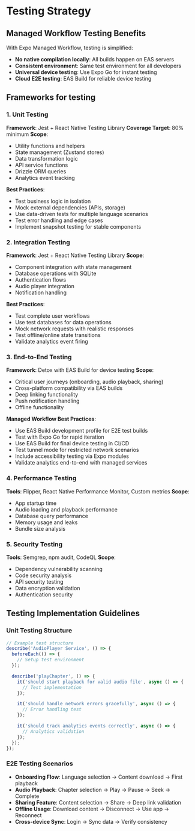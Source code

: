 # Testing Strategy

## Managed Workflow Testing Benefits

With Expo Managed Workflow, testing is simplified:

- **No native compilation locally**: All builds happen on EAS servers
- **Consistent environment**: Same test environment for all developers
- **Universal device testing**: Use Expo Go for instant testing
- **Cloud E2E testing**: EAS Build for reliable device testing

## Frameworks for testing

### 1. Unit Testing

**Framework**: Jest + React Native Testing Library
**Coverage Target**: 80% minimum
**Scope**:

- Utility functions and helpers
- State management (Zustand stores)
- Data transformation logic
- API service functions
- Drizzle ORM queries
- Analytics event tracking

**Best Practices**:

- Test business logic in isolation
- Mock external dependencies (APIs, storage)
- Use data-driven tests for multiple language scenarios
- Test error handling and edge cases
- Implement snapshot testing for stable components

### 2. Integration Testing

**Framework**: Jest + React Native Testing Library
**Scope**:

- Component integration with state management
- Database operations with SQLite
- Authentication flows
- Audio player integration
- Notification handling

**Best Practices**:

- Test complete user workflows
- Use test databases for data operations
- Mock network requests with realistic responses
- Test offline/online state transitions
- Validate analytics event firing

### 3. End-to-End Testing

**Framework**: Detox with EAS Build for device testing
**Scope**:

- Critical user journeys (onboarding, audio playback, sharing)
- Cross-platform compatibility via EAS builds
- Deep linking functionality
- Push notification handling
- Offline functionality

**Managed Workflow Best Practices**:

- Use EAS Build development profile for E2E test builds
- Test with Expo Go for rapid iteration
- Use EAS Build for final device testing in CI/CD
- Test tunnel mode for restricted network scenarios
- Include accessibility testing via Expo modules
- Validate analytics end-to-end with managed services

### 4. Performance Testing

**Tools**: Flipper, React Native Performance Monitor, Custom metrics
**Scope**:

- App startup time
- Audio loading and playback performance
- Database query performance
- Memory usage and leaks
- Bundle size analysis

### 5. Security Testing

**Tools**: Semgrep, npm audit, CodeQL
**Scope**:

- Dependency vulnerability scanning
- Code security analysis
- API security testing
- Data encryption validation
- Authentication security

## Testing Implementation Guidelines

### Unit Testing Structure

```javascript
// Example test structure
describe('AudioPlayer Service', () => {
  beforeEach(() => {
    // Setup test environment
  });

  describe('playChapter', () => {
    it('should start playback for valid audio file', async () => {
      // Test implementation
    });

    it('should handle network errors gracefully', async () => {
      // Error handling test
    });

    it('should track analytics events correctly', async () => {
      // Analytics validation
    });
  });
});
```

### E2E Testing Scenarios

- **Onboarding Flow**: Language selection → Content download → First playback
- **Audio Playback**: Chapter selection → Play → Pause → Seek → Complete
- **Sharing Feature**: Content selection → Share → Deep link validation
- **Offline Usage**: Download content → Disconnect → Use app → Reconnect
- **Cross-device Sync**: Login → Sync data → Verify consistency
